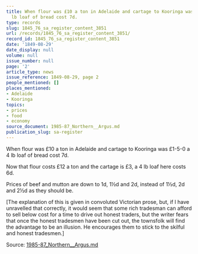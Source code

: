 ```yaml
---
title: When flour was £10 a ton in Adelaide and cartage to Kooringa was £1-5-0 a 4
  lb loaf of bread cost 7d.
type: records
slug: 1845_76_sa_register_content_3851
url: /records/1845_76_sa_register_content_3851/
record_id: 1845_76_sa_register_content_3851
date: '1849-08-29'
date_display: null
volume: null
issue_number: null
page: '2'
article_type: news
issue_reference: 1849-08-29, page 2
people_mentioned: []
places_mentioned:
- Adelaide
- Kooringa
topics:
- prices
- food
- economy
source_document: 1985-87_Northern__Argus.md
publication_slug: sa-register
---
```


When flour was £10 a ton in Adelaide and cartage to Kooringa was £1-5-0 a 4 lb loaf of bread cost 7d.

Now that flour costs £12 a ton and the cartage is £3, a 4 lb loaf here costs 6d.

Prices of beef and mutton are down to 1d, 1½d and 2d, instead of 1½d, 2d and 2½d as they should be.

[The explanation of this is given in convoluted Victorian prose, but, if I have unravelled that correctly, it would seem that some rich tradesman can afford to sell below cost for a time to drive out honest traders, but the writer fears that once the honest tradesmen have been cut out, the townsfolk will find the advantage to be an illusion.  He encourages them to stick to the skilful and honest tradesmen.]

Source: [1985-87_Northern__Argus.md](/downloads/markdown/1985-87_Northern__Argus.md)
